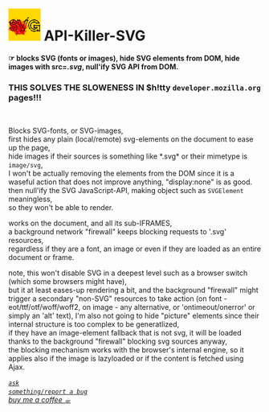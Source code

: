 <h1><img alt="" src="resources/icon.png" height="64" width="64"/> API-Killer-SVG</h1>

<strong>☞︎ blocks SVG (fonts or images), hide SVG elements from DOM, hide images with src=*.svg*, null'ify SVG API from DOM.</strong>  

<h3>THIS SOLVES THE SLOWENESS IN $h!tty <code>developer.mozilla.org</code> pages!!!</h3>

<br/>

Blocks SVG-fonts, or SVG-images,  
first hides any plain (local/remote) svg-elements on the document to ease up the page,  
hide images if their sources is something like \*.svg\* or their mimetype is <code>image/svg</code>,  
I won't be actually removing the elements from the DOM since it is a waseful action that does not improve anything, "display:none" is as good.
then null'ify the SVG JavaScript-API, making object such as <code>SVGElement</code> meaningless,  
so they won't be able to render.  

works on the document, and all its sub-IFRAMES,  
a background network "firewall" keeps blocking requests to '.svg' resources,  
regardless if they are a font, an image or even if they are loaded as an entire document or frame.

note, this won't disable SVG in a deepest level such as a browser switch (which some browsers might have),  
but it at least eases-up rendering a bit, and the background "firewall" might trigger a secondary "non-SVG" resources to take action (on font - eot/ttf/otf/woff/woff2, on image - any alternative, or 'ontimeout/onerror' or simply an 'alt' text), 
I'm also not going to hide "picture" elements since their internal structure is too complex to be generatlized,  
if they have an image-element fallback that is not svg, it will be loaded thanks to the background "firewall" blocking svg sources anyway,  
the blocking mechanism works with the browser's internal engine, so it applies also if the image is lazyloaded or if the content is fetched using Ajax.



<a href="https://github.com/eladkarako/chrome_extensions/issues/new?title=API-Killer-SVG%20-%20"><em><code>ask something/report a bug</code></em></a>  
<a href="https://paypal.me/e1adkarak0/5USD"><em>buy me a coffee ☕︎</em></a>  
